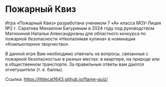 # Пожарный Квиз
Игра «Пожарный Квиз» разработана учеником 7 «А» класса МОУ-Лицея №2 г. Саратова Михаилом Батуриным в 2024 году под руководством Матюхиной Натальи Александровны для областного конкурса по пожарной безопасности «Неопалимая купина» в номинации «Компьютерное творчество».

В данной игре Вам необходимо отвечать на вопросы, связанные с пожарной безопасностью в разных местах: в квартире, на природе или в общественном транспорте. За правильные ответы вам даются огнетушители (т. е. баллы).

Ссылка: https://littlecat1643.github.io/flame-quiz/
